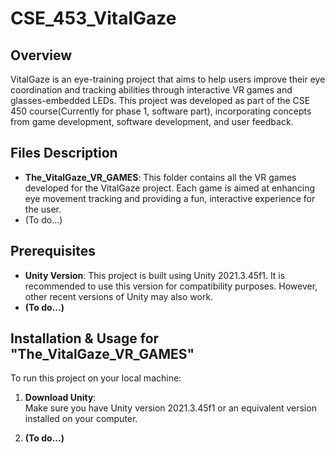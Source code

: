 # CSE_453_VitalGaze

## Overview

VitalGaze is an eye-training project that aims to help users improve their eye coordination and tracking abilities through interactive VR games and glasses-embedded LEDs. This project was developed as part of the CSE 450 course(Currently for phase 1, software part), incorporating concepts from game development, software development, and user feedback.

## Files Description

- **The_VitalGaze_VR_GAMES**: This folder contains all the VR games developed for the VitalGaze project. Each game is aimed at enhancing eye movement tracking and providing a fun, interactive experience for the user.
- (To do...)

## Prerequisites

- **Unity Version**: This project is built using Unity 2021.3.45f1. It is recommended to use this version for compatibility purposes. However, other recent versions of Unity may also work.
- **(To do...)**

## Installation & Usage for "The_VitalGaze_VR_GAMES"

To run this project on your local machine:

1. **Download Unity**:  
   Make sure you have Unity version 2021.3.45f1 or an equivalent version installed on your computer.

2. **(To do...)**
